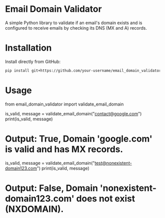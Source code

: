 # Email Domain Validator

A simple Python library to validate if an email's domain exists and is configured to receive emails by checking its DNS (MX and A) records.

# Installation

Install directly from GitHub:
```bash
pip install git+https://github.com/your-username/email_domain_validator_project.git
```
# Usage
from email_domain_validator import validate_email_domain

is_valid, message = validate_email_domain("contact@google.com")
print(is_valid, message)

# Output: True, Domain 'google.com' is valid and has MX records.

is_valid, message = validate_email_domain("test@nonexistent-domain123.com")
print(is_valid, message)

# Output: False, Domain 'nonexistent-domain123.com' does not exist (NXDOMAIN).
